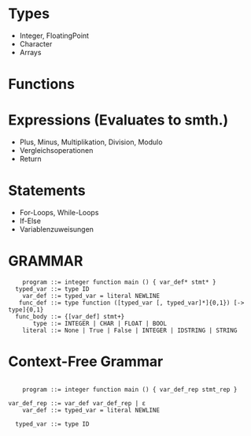 
# Types
- Integer, FloatingPoint
- Character
- Arrays

# Functions


# Expressions (Evaluates to smth.)
- Plus, Minus, Multiplikation, Division, Modulo
- Vergleichsoperationen
- Return

# Statements
- For-Loops, While-Loops
- If-Else
- Variablenzuweisungen


# GRAMMAR
```
    program ::= integer function main () { var_def* stmt* }
  typed_var ::= type ID
    var_def ::= typed_var = literal NEWLINE
   func_def ::= type function ([typed_var [, typed_var]*]{0,1}) [-> type]{0,1}
  func_body ::= {[var_def] stmt+}
       type ::= INTEGER | CHAR | FLOAT | BOOL
    literal ::= None | True | False | INTEGER | IDSTRING | STRING
```

# Context-Free Grammar
```

    program ::= integer function main () { var_def_rep stmt_rep }

var_def_rep ::= var_def var_def_rep | ε
    var_def ::= typed_var = literal NEWLINE
  
  typed_var ::= type ID

```